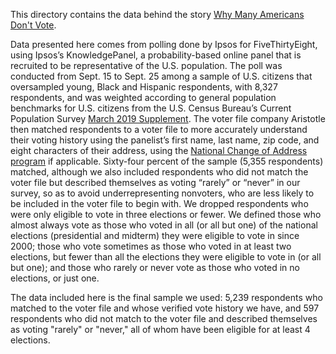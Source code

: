 This directory contains the data behind the story [Why Many Americans Don't Vote](https://projects.fivethirtyeight.com/non-voters-poll-2020-election/).

Data presented here comes from polling done by Ipsos for FiveThirtyEight, using Ipsos’s KnowledgePanel, a probability-based online panel that is recruited to be representative of the U.S. population. The poll was conducted from Sept. 15 to Sept. 25 among a sample of U.S. citizens that oversampled young, Black and Hispanic respondents, with 8,327 respondents, and was weighted according to general population benchmarks for U.S. citizens from the U.S. Census Bureau’s Current Population Survey [March 2019 Supplement](https://www2.census.gov/programs-surveys/cps/techdocs/cpsmar19.pdf). The voter file company Aristotle then matched respondents to a voter file to more accurately understand their voting history using the panelist’s first name, last name, zip code, and eight characters of their address, using the [National Change of Address program](https://www.uspsoig.gov/document/national-change-address-program) if applicable. Sixty-four percent of the sample (5,355 respondents) matched, although we also included respondents who did not match the voter file but described themselves as voting “rarely” or “never” in our survey, so as to avoid underrepresenting nonvoters, who are less likely to be included in the voter file to begin with. We dropped respondents who were only eligible to vote in three elections or fewer. We defined those who almost always vote as those who voted in all (or all but one) of the national elections (presidential and midterm) they were eligible to vote in since 2000; those who vote sometimes as those who voted in at least two elections, but fewer than all the elections they were eligible to vote in (or all but one); and those who rarely or never vote as those who voted in no elections, or just one.

The data included here is the final sample we used: 5,239 respondents who matched to the voter file and whose verified vote history we have, and 597 respondents who did not match to the voter file and described themselves as voting "rarely" or "never," all of whom have been eligible for at least 4 elections.
